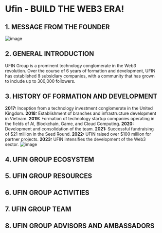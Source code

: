 # **Ufin - BUILD THE WEB3 ERA!**

## **1. MESSAGE FROM THE FOUNDER**
![image](https://github.com/user-attachments/assets/83c52571-0eb1-464c-aa40-385e0ad30955)

## **2. GENERAL INTRODUCTION**
UFIN Group is a prominent technology conglomerate in the Web3 revolution. Over the course of 6 years of formation and development, UFIN has established 8 subsidiary companies, with a community that has grown to include up to 300,000 followers.

## **3. HISTORY OF FORMATION AND DEVELOPMENT**
**2017:** Inception from a technology investment conglomerate in the United Kingdom.
**2018:** Establishment of branches and infrastructure development in Vietnam.
**2019:** Formation of technology startup companies operating in the fields of Al, Blockchain, Game, and Cloud Computing.
**2020:** Development and consolidation of the team.
**2021:** Successful fundraising of $21 million in the Seed Round.
**2022:** UFIN raised over $100 million for partner projects.
**2023:** UFIN intensifies the development of the Web3 sector.
![image](https://github.com/user-attachments/assets/0626cc27-1053-486e-9513-8ace7d6f4850)

## **4. UFIN GROUP ECOSYSTEM**

## **5. UFIN GROUP RESOURCES**

## **6. UFIN GROUP ACTIVITIES**

## **7. UFIN GROUP TEAM**

## **8. UFIN GROUP ADVISORS AND AMBASSADORS**
